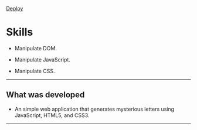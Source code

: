 [Deploy](https://lkotlarenko.github.io/Project-Mystery-Letter/)
# Skills

- Manipulate DOM.

- Manipulate JavaScript.

- Manipulate CSS.

---

## What was developed

- An simple web application that generates mysterious letters using JavaScript, HTML5, and CSS3.

---